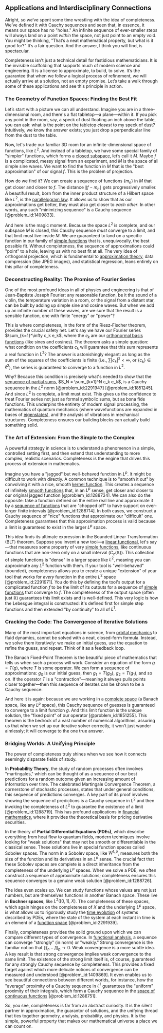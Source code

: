 ## Applications and Interdisciplinary Connections

Alright, so we’ve spent some time wrestling with the idea of completeness. We’ve defined it with Cauchy sequences and seen that, in essence, it means our space has no "holes." An infinite sequence of ever-smaller steps will always land on a point *within* the space, not just point to an empty void. You might be thinking, "That’s a neat mathematical property, but what is it good for?" It’s a fair question. And the answer, I think you will find, is spectacular.

Completeness isn't just a technical detail for fastidious mathematicians. It is the invisible scaffolding that supports much of modern science and engineering. It is a license to approximate, to build, to solve. It’s the guarantee that when we follow a logical process of refinement, we will actually arrive at a solution, not an empty promise. Let’s take a walk through some of these applications and see this principle in action.

### The Geometry of Function Spaces: Finding the Best Fit

Let’s start with a picture we can all understand. Imagine you are in a three-dimensional room, and there's a flat tabletop—a plane—within it. If you pick any point in the room, say, a speck of dust floating an inch above the table, you can ask: what is the point on the tabletop *closest* to my speck of dust? Intuitively, we know the answer exists; you just drop a perpendicular line from the dust to the table.

Now, let's trade our familiar 3D room for an infinite-dimensional space of functions, like $L^2$. And instead of a tabletop, we have some special family of "simpler" functions, which forms a [closed subspace](@article_id:266719), let’s call it $M$. Maybe $f$ is a complicated, messy signal from an experiment, and $M$ is the space of all simple sine waves. We want to find the function in $M$ that is the "best approximation" of our signal $f$. This is the problem of projection.

How do we find it? We can create a sequence of functions $\{m_n\}$ in $M$ that get closer and closer to $f$. The distance $\|f - m_n\|$ gets progressively smaller. A beautiful result, born from the inner product structure of a Hilbert space like $L^2$, is the [parallelogram law](@article_id:137498). It allows us to show that as our approximations get better, they must also get closer to *each other*. In other words, any such "minimizing sequence" is a Cauchy sequence [@problem_id:1409833].

And here is the magic moment. Because the space $L^2$ is complete, and our subspace $M$ is closed, this Cauchy sequence *must* converge to a limit, and that limit must live inside $M$. We are guaranteed to land on a specific function in our family of [simple functions](@article_id:137027) that is, unequivocally, the best possible fit. Without completeness, the sequence of approximations could "point" to a hole, leaving us with no best fit at all. The very idea of orthogonal projection, which is fundamental to [approximation theory](@article_id:138042), data compression (like JPEG images), and statistical regression, leans entirely on this pillar of completeness.

### Deconstructing Reality: The Promise of Fourier Series

One of the most profound ideas in all of physics and engineering is that of Jean-Baptiste Joseph Fourier: any reasonable function, be it the sound of a violin, the temperature variation in a room, or the signal from a distant star, can be built by adding up simple sine and cosine waves. But when we add up an infinite number of these waves, are we sure that the result is a sensible function, one with finite "energy" or "power"?

This is where completeness, in the form of the Riesz-Fischer theorem, provides the crucial safety net. Let's say we have our Fourier series $\sum_{k=1}^\infty c_k e_k$, where the $e_k$ are our [orthonormal basis functions](@article_id:193373) (like sines and cosines). The theorem asks a simple question: what condition on the coefficients $c_k$ will guarantee that this sum represents a real function in $L^2$? The answer is astonishingly elegant: as long as the sum of the squares of the coefficients is finite (i.e., $\sum |c_k|^2 < \infty$, or $\{c_k\} \in \ell^2$), the series is guaranteed to converge to a function in $L^2$.

Why? Because this condition is precisely what's needed to show that the [sequence of partial sums](@article_id:160764), $S_N = \sum_{k=1}^N c_k e_k$, is a Cauchy sequence in the $L^2$ norm [@problem_id:2291947] [@problem_id:1851245]. And since $L^2$ is complete, a limit must exist. This gives us the confidence to treat Fourier series not just as formal symbolic sums, but as bona fide functions. This underpins the entirety of modern signal processing, the mathematics of quantum mechanics (where wavefunctions are expanded in bases of [eigenstates](@article_id:149410)), and the analysis of vibrations in mechanical structures. Completeness ensures our building blocks can actually build something solid.

### The Art of Extension: From the Simple to the Complex

A powerful strategy in science is to understand a phenomenon in a simple, controlled setting first, and then extend that understanding to more complex, realistic scenarios. Completeness is the engine that drives this process of extension in mathematics.

Imagine you have a "jagged" but well-behaved function in $L^p$. It might be difficult to work with directly. A common technique is to "smooth it out" by convolving it with a nice, smooth [kernel function](@article_id:144830). This creates a sequence of infinitely [smooth functions](@article_id:138448) that, in an $L^p$ sense, get closer and closer to our original jagged function [@problem_id:1288734]. We can also do the opposite: take a function defined on the entire real line and approximate it by a [sequence of functions](@article_id:144381) that are "chopped off" to have support on ever-larger finite intervals [@problem_id:1288714]. In both cases, we construct a Cauchy sequence of "nice" functions that approximate our "difficult" one. Completeness guarantees that this approximation process is valid because a limit is guaranteed to exist in the larger $L^p$ space.

This idea finds its ultimate expression in the Bounded Linear Transformation (BLT) theorem. Suppose you invent a new tool—a [linear functional](@article_id:144390), let's say—that measures some property of very [simple functions](@article_id:137027), like continuous functions that are non-zero only on a small interval ($C_c(\mathbb{R})$). This collection of simple functions is "dense" in a larger space like $L^2$, meaning you can approximate any $L^2$ function with them. If your tool is "well-behaved" (bounded), completeness allows you to create a unique "extension" of your tool that works for *every* function in the entire $L^2$ space [@problem_id:2291971]. You do this by defining the tool's output for a complicated function $f$ to be the limit of its outputs for a sequence of [simple functions](@article_id:137027) that converge to $f$. The completeness of the output space (often just $\mathbb{R}$) guarantees this limit exists and is well-defined. This very logic is how the Lebesgue integral is constructed: it's defined first for simple step functions and then extended "by continuity" to all of $L^1$.

### Cracking the Code: The Convergence of Iterative Solutions

Many of the most important equations in science, from [orbital mechanics](@article_id:147366) to fluid dynamics, cannot be solved with a neat, closed-form formula. Instead, we solve them iteratively: we make an initial guess, use the equation to refine the guess, and repeat. Think of it as a feedback loop.

The Banach Fixed-Point Theorem is the beautiful piece of mathematics that tells us when such a process will work. Consider an equation of the form $g = T(g)$, where $T$ is some operator. We can form a sequence of approximations: $g_0$ is our initial guess, then $g_1 = T(g_0)$, $g_2 = T(g_1)$, and so on. If the operator $T$ is a "contraction"—meaning it always pulls points closer together—then this sequence of iterates can be shown to be a Cauchy sequence.

And here it is again: because we are working in a [complete space](@article_id:159438) (a Banach space, like any $L^p$ space), this Cauchy sequence of guesses is guaranteed to converge to a limit function $g$. And this limit function is the unique solution, the "fixed point" of our operator [@problem_id:1851255]. This theorem is the bedrock of a vast number of numerical algorithms, assuring us that when we set up our iterative solver correctly, it won't just wander aimlessly; it will converge to the one true answer.

### Bridging Worlds: A Unifying Principle

The power of completeness truly shines when we see how it connects seemingly disparate fields of study.

In **Probability Theory**, the study of random processes often involves "martingales," which can be thought of as a sequence of our best predictions for a random outcome given an increasing amount of information over time. The celebrated Martingale Convergence Theorem, a cornerstone of stochastic processes, states that under general conditions, this sequence of predictions converges. A key part of its proof involves showing the sequence of predictions is a Cauchy sequence in $L^2$ and then invoking the completeness of $L^2$ to guarantee the existence of a limit [@problem_id:1288719]. This has profound applications in [financial mathematics](@article_id:142792), where it provides the theoretical basis for pricing derivative securities.

In the theory of **Partial Differential Equations (PDEs)**, which describe everything from heat flow to quantum fields, modern techniques involve looking for "weak solutions" that may not be smooth or differentiable in the classical sense. These solutions live in special function spaces called Sobolev spaces. The norm in a Sobolev space, like $W^{1,p}$, measures both the size of the function and its derivatives in an $L^p$ sense. The crucial fact that these Sobolev spaces are complete is a direct inheritance from the completeness of the underlying $L^p$ spaces. When we solve a PDE, we often construct a sequence of approximate solutions; completeness ensures this sequence converges to a genuine weak solution [@problem_id:1288726].

The idea even scales up. We can study functions whose values are not just numbers, but are themselves functions in another Banach space. These live in **Bochner spaces**, like $L^2([0,1], X)$. The completeness of these spaces, which again hinges on the completeness of $X$ and the underlying $L^p$ space, is what allows us to rigorously study the [time evolution](@article_id:153449) of systems described by PDEs, where the state of the system at each instant in time is an element of a [function space](@article_id:136396) [@problem_id:2291939].

Finally, completeness provides the solid ground upon which we can compare different types of convergence. In [functional analysis](@article_id:145726), a sequence can converge "strongly" (in norm) or "weakly." Strong convergence is the familiar notion that $\|f_n - f\|_p \to 0$. Weak convergence is a more subtle idea. A key result is that strong convergence implies weak convergence to the same limit. The existence of the strong limit itself is, of course, guaranteed for any strongly Cauchy sequence by completeness. This provides a fixed target against which more delicate notions of convergence can be measured and understood [@problem_id:1409869]. It even enables us to see beautiful connections between different worlds, for instance, how the "average" proximity of a Cauchy sequence in $L^1$ guarantees the "uniform" proximity of their integrals, which form a Cauchy sequence in the [space of continuous functions](@article_id:149901) [@problem_id:1288751].

So, you see, completeness is far from an abstract curiosity. It is the silent partner in approximation, the guarantor of solutions, and the unifying thread that ties together geometry, analysis, probability, and physics. It is the simple, powerful property that makes our mathematical universe a place we can count on.